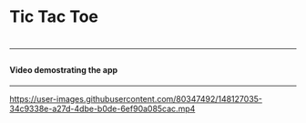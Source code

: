 <h1>Tic Tac Toe<h1>
<hr>
<h4>Video demostrating the app</h4>
<hr>


https://user-images.githubusercontent.com/80347492/148127035-34c9338e-a27d-4dbe-b0de-6ef90a085cac.mp4

